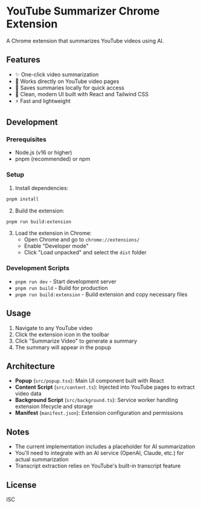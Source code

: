 # YouTube Summarizer Chrome Extension

A Chrome extension that summarizes YouTube videos using AI.

## Features

- ✨ One-click video summarization
- 🎯 Works directly on YouTube video pages
- 💾 Saves summaries locally for quick access
- 🎨 Clean, modern UI built with React and Tailwind CSS
- ⚡ Fast and lightweight

## Development

### Prerequisites

- Node.js (v16 or higher)
- pnpm (recommended) or npm

### Setup

1. Install dependencies:
```bash
pnpm install
```

2. Build the extension:
```bash
pnpm run build:extension
```

3. Load the extension in Chrome:
   - Open Chrome and go to `chrome://extensions/`
   - Enable "Developer mode"
   - Click "Load unpacked" and select the `dist` folder

### Development Scripts

- `pnpm run dev` - Start development server
- `pnpm run build` - Build for production
- `pnpm run build:extension` - Build extension and copy necessary files

## Usage

1. Navigate to any YouTube video
2. Click the extension icon in the toolbar
3. Click "Summarize Video" to generate a summary
4. The summary will appear in the popup

## Architecture

- **Popup** (`src/popup.tsx`): Main UI component built with React
- **Content Script** (`src/content.ts`): Injected into YouTube pages to extract video data
- **Background Script** (`src/background.ts`): Service worker handling extension lifecycle and storage
- **Manifest** (`manifest.json`): Extension configuration and permissions

## Notes

- The current implementation includes a placeholder for AI summarization
- You'll need to integrate with an AI service (OpenAI, Claude, etc.) for actual summarization
- Transcript extraction relies on YouTube's built-in transcript feature

## License

ISC